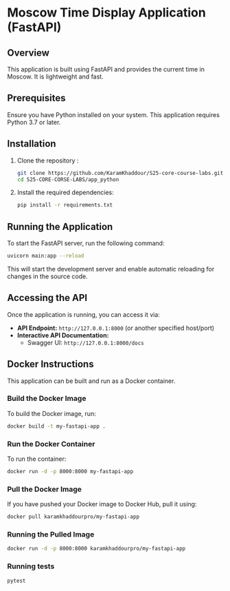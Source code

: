 # Moscow Time Display Application (FastAPI)

## Overview

This application is built using FastAPI and provides the current time in Moscow. It is lightweight and fast.

## Prerequisites

Ensure you have Python installed on your system. This application requires Python 3.7 or later.

## Installation

1. Clone the repository :

   ```sh
   git clone https://github.com/KaramKhaddour/S25-core-course-labs.git
   cd S25-CORE-CORSE-LABS/app_python
   ```

2. Install the required dependencies:

   ```sh
   pip install -r requirements.txt
   ```

## Running the Application

To start the FastAPI server, run the following command:

```sh
uvicorn main:app --reload
```

This will start the development server and enable automatic reloading for changes in the source code.

## Accessing the API

Once the application is running, you can access it via:

- **API Endpoint:** `http://127.0.0.1:8000` (or another specified host/port)
- **Interactive API Documentation:**
  - Swagger UI: `http://127.0.0.1:8000/docs`

## Docker Instructions

This application can be built and run as a Docker container.

### Build the Docker Image

To build the Docker image, run:

```bash
docker build -t my-fastapi-app .
```

### Run the Docker Container

To run the container:

```bash
docker run -d -p 8000:8000 my-fastapi-app
```

### Pull the Docker Image

If you have pushed your Docker image to Docker Hub, pull it using:

```bash
docker pull karamkhaddourpro/my-fastapi-app
```

### Running the Pulled Image

```bash
docker run -d -p 8000:8000 karamkhaddourpro/my-fastapi-app
```

### Running tests

```bash
pytest 
```
